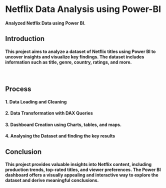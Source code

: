 # Netflix Data Analysis using Power-BI
**Analyzed Netflix Data using Power BI.**
<br/>


##  Introduction
#### This project aims to analyze a dataset of Netflix titles using Power BI to uncover insights and visualize key findings. The dataset includes information such as title, genre, country, ratings, and more.


<br/>


## Process
#### 1. **Data Loading and Cleaning**
#### 2. **Data Transformation with DAX Queries**
#### 3. **Dashboard Creation using Charts, tables, and maps.**
#### 4. **Analysing the Dataset and finding the key results**

## Conclusion
#### This project provides valuable insights into Netflix content, including production trends, top-rated titles, and viewer preferences. The Power BI dashboard offers a visually appealing and interactive way to explore the dataset and derive meaningful conclusions.

<br/>








